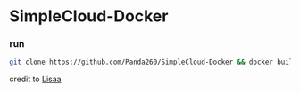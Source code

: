 # SimpleCloud-Docker

### run

```bash
git clone https://github.com/Panda260/SimpleCloud-Docker && docker build -t simplecloud && docker run -p 25565:25565 -p 8585:8585 simplecloud
```

credit to [Lisaa](https://github.com/ImLisaa)
